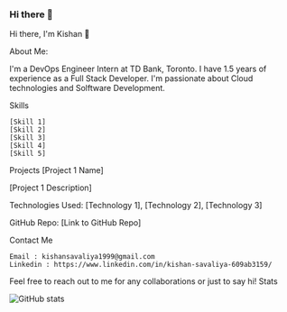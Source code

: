 ### Hi there 👋

<!--
**Dev-kishan1999/Dev-kishan1999** is a ✨ _special_ ✨ repository because its `README.md` (this file) appears on your GitHub profile.

Here are some ideas to get you started:

- 🔭 I’m currently working on ...
- 🌱 I’m currently learning ...
- 👯 I’m looking to collaborate on ...
- 🤔 I’m looking for help with ...
- 💬 Ask me about ...
- 📫 How to reach me: ...
- 😄 Pronouns: ...
- ⚡ Fun fact: ...
-->

Hi there, I'm Kishan 👋

About Me:

I'm a DevOps Engineer Intern at TD Bank, Toronto. I have 1.5 years of experience as a Full Stack Developer. I'm passionate about Cloud technologies and Solftware Development.

Skills

    [Skill 1]
    [Skill 2]
    [Skill 3]
    [Skill 4]
    [Skill 5]

Projects
[Project 1 Name]

[Project 1 Description]

Technologies Used: [Technology 1], [Technology 2], [Technology 3]

GitHub Repo: [Link to GitHub Repo]


Contact Me

    Email : kishansavaliya1999@gmail.com
    Linkedin : https://www.linkedin.com/in/kishan-savaliya-609ab3159/

Feel free to reach out to me for any collaborations or just to say hi!
Stats

![GitHub stats](https://github-readme-stats.vercel.app/api?username=Dev-kishan1999&show_icons=true&count_private=true&hide=issues,contribs&theme=default)
